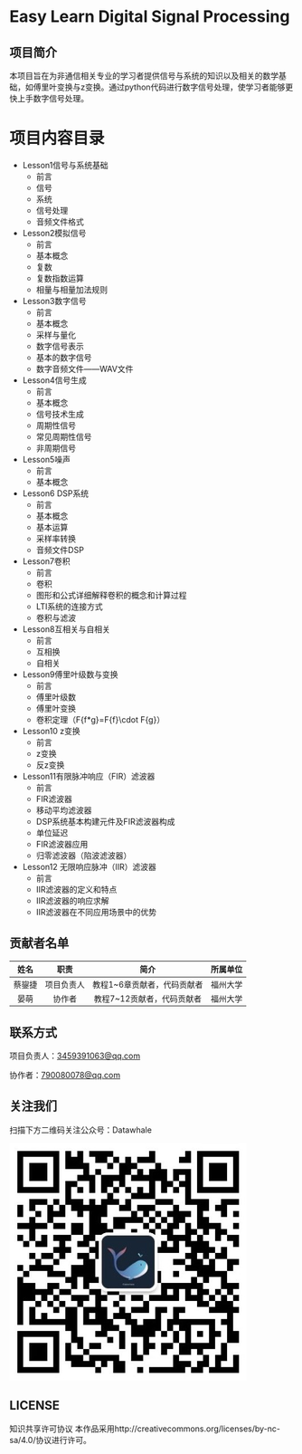 # Easy Learn Digital Signal Processing

## 项目简介
本项目旨在为非通信相关专业的学习者提供信号与系统的知识以及相关的数学基础，如傅里叶变换与z变换。通过python代码进行数字信号处理，使学习者能够更快上手数字信号处理。

# 项目内容目录

- Lesson1信号与系统基础
  - 前言
  - 信号
  - 系统
  - 信号处理
  - 音频文件格式
- Lesson2模拟信号
  - 前言
  - 基本概念
  - 复数
  - 复数指数运算
  - 相量与相量加法规则
- Lesson3数字信号
  - 前言
  - 基本概念
  - 采样与量化
  - 数字信号表示
  - 基本的数字信号
  - 数字音频文件——WAV文件
- Lesson4信号生成
  - 前言
  - 基本概念
  - 信号技术生成
  - 周期性信号
  - 常见周期性信号
  - 非周期信号
- Lesson5噪声
  - 前言
  - 基本概念
- Lesson6 DSP系统
  - 前言
  - 基本概念
  - 基本运算
  - 采样率转换
  - 音频文件DSP
- Lesson7卷积
  - 前言
  - 卷积
  - 图形和公式详细解释卷积的概念和计算过程
  - LTI系统的连接方式
  - 卷积与滤波
- Lesson8互相关与自相关
  - 前言
  - 互相换
  - 自相关
- Lesson9傅里叶级数与变换
  - 前言
  - 傅里叶级数
  - 傅里叶变换
  - 卷积定理（F\{f*g\}=F\{f\}\cdot F\{g\}）
- Lesson10 z变换
  - 前言
  - z变换
  - 反z变换
- Lesson11有限脉冲响应（FIR）滤波器
  - 前言
  - FIR滤波器
  - 移动平均滤波器
  - DSP系统基本构建元件及FIR滤波器构成
  - 单位延迟
  - FIR滤波器应用
  - 归零滤波器（陷波滤波器）
- Lesson12 无限响应脉冲（IIR）滤波器
  - 前言
  - IIR滤波器的定义和特点
  - IIR滤波器的响应求解
  - IIR滤波器在不同应用场景中的优势


## 贡献者名单
| 姓名 | 职责 | 简介 | 所属单位 |
|:------:|:------:|:------:|:------:|
| 蔡鋆捷 | 项目负责人 | 教程1~6章贡献者，代码贡献者 | 福州大学 |
| 晏萌 | 协作者 | 教程7~12贡献者，代码贡献者| 福州大学 |

## 联系方式
项目负责人：3459391063@qq.com

协作者：790080078@qq.com

## 关注我们
扫描下方二维码关注公众号：Datawhale

   ![](./image/datawhale.jpg)

## LICENSE
知识共享许可协议
本作品采用http://creativecommons.org/licenses/by-nc-sa/4.0/协议进行许可。

